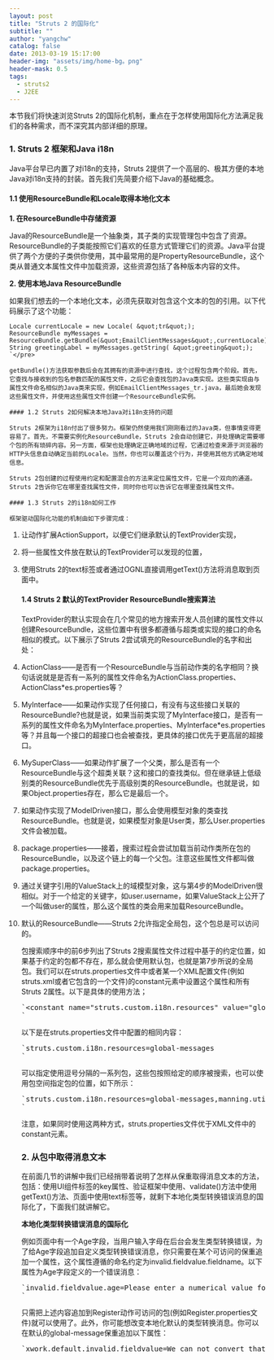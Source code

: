 ```yaml
---
layout: post
title: "Struts 2 的国际化"
subtitle: ""
author: "yangchw"
catalog: false
date: 2013-03-19 15:17:00
header-img: "assets/img/home-bg。png"
header-mask: 0.5
tags:
  - struts2
  - J2EE
---
```


本节我们将快速浏览Struts 2的国际化机制，重点在于怎样使用国际化方法满足我们的各种需求，而不深究其内部详细的原理。

### 1\. Struts 2 框架和Java i18n

Java平台早已内置了对i18n的支持，Struts 2提供了一个高层的、极其方便的本地Java对i18n支持的封装。首先我们先简要介绍下Java的基础概念。

#### 1.1 使用ResourceBundle和Locale取得本地化文本

**1\. 在ResourceBundle中存储资源**

Java的ResourceBundle是一个抽象类，其子类的实现管理包中包含了资源。ResourceBundle的子类能按照它们喜欢的任意方式管理它们的资源。Java平台提供了两个方便的子类供你使用，其中最常用的是PropertyResourceBundle，这个类从普通文本属性文件中加载资源，这些资源包括了各种版本内容的文件。

**2\. 使用本地Java ResourceBundle**

如果我们想去的一个本地化文本，必须先获取对包含这个文本的包的引用。以下代码展示了这个功能：

    Locale currentLocale = new Locale( &quot;tr&quot;);
    ResourceBundle myMessages = ResourceBundle.getBundle(&quot;EmailClientMessages&quot;,currentLocale);
    String greetingLabel = myMessages.getString( &quot;greeting&quot;);
    `</pre>

    getBundle()方法获取参数后会在其拥有的资源中进行查找，这个过程包含两个阶段。首先，它查找与接收到的包名参数匹配的属性文件，之后它会查找包的Java类实现。这些类实现由与属性文件命名相似的Java类来实现，例如EmailClientMessages_tr.java，最后她会发现这些属性文件，并使用这些属性文件创建一个ResourceBundle实例。

    #### 1.2 Struts 2如何解决本地Java对i18n支持的问题

    Struts 2框架为i18n付出了很多努力。框架仍然使用我们刚刚看过的Java类，但事情变得更容易了。首先，不需要实例化ResourceBundle，Struts 2会自动创建它，并处理确定需要哪个包的所有琐碎内容。另一方面，框架也处理确定正确地域的过程，它通过检查来源于浏览器的HTTP头信息自动确定当前的Locale。当然，你也可以覆盖这个行为，并使用其他方式确定地域信息。

    Struts 2包创建的过程使用约定和配置混合的方法来定位属性文件，它是一个双向的通道。Struts 2告诉你它在哪里查找属性文件，同时你也可以告诉它在哪里查找属性文件。

    #### 1.3 Struts 2的i18n如何工作

    框架驱动国际化功能的机制由如下步骤完成：

1.  让动作扩展ActionSupport，以便它们继承默认的TextProvider实现，
2.  将一些属性文件放在默认的TextProvider可以发现的位置，
3.  使用Struts 2的text标签或者通过OGNL直接调用getText()方法将消息取到页面中。

    #### 1.4 Struts 2 默认的TextProvider ResourceBundle搜索算法

    TextProvider的默认实现会在几个常见的地方搜索开发人员创建的属性文件以创建ResourceBundle，这些位置中有很多都遵循与超类或实现的接口的命名相似的模式。以下展示了Struts 2尝试填充的ResourceBundle的名字和出处：

1.  ActionClass——是否有一个ResourceBundle与当前动作类的名字相同？换句话说就是是否有一系列的属性文件命名为ActionClass.properties、ActionClass*es.properties等？
2.  MyInterface——如果动作实现了任何接口，有没有与这些接口关联的ResourceBundle?也就是说，如果当前类实现了MyInterface接口，是否有一系列的属性文件命名为MyInterface.properties、MyInterface*es.properties等？并且每一个接口的超接口也会被查找，更具体的接口优先于更高层的超接口。
3.  MySuperClass——如果动作扩展了一个父类，那么是否有一个ResourceBundle与这个超类关联？这和接口的查找类似。但在继承链上低级别类的ResourceBundle优先于高级别类的ResourceBundle。也就是说，如果Object.properties存在，那么它是最后一个。
4.  如果动作实现了ModelDriven接口，那么会使用模型对象的类查找ResourceBundle。也就是说，如果模型对象是User类，那么User.properties文件会被加载。
5.  package.properties——接着，搜索过程会尝试加载当前动作类所在包的ResourceBundle，以及这个链上的每一个父包。注意这些属性文件都叫做package.properties。
6.  通过关键字引用的ValueStack上的域模型对象，这与第4步的ModelDriven很相似。对于一个给定的关键字，如user.username，如果ValueStack上公开了一个叫做user的属性，那么这个属性的类会用来加载ResourceBundle。
7.  默认的ResourceBundle——Struts 2允许指定全局包，这个包总是可以访问的。

    包搜索顺序中的前6步列出了Struts 2搜索属性文件过程中基于的约定位置，如果基于约定的包都不存在，那么就会使用默认包，也就是第7步所说的全局包。我们可以在struts.properties文件中或者某一个XML配置文件(例如struts.xml或者它包含的一个文件)的constant元素中设置这个属性和所有Struts 2属性。以下是具体的使用方法；

    <pre>`&lt;constant name=&quot;struts.custom.i18n.resources&quot; value=&quot;global-messages&quot; /&gt;
    `</pre>

    以下是在struts.properties文件中配置的相同内容：

    <pre>`struts.custom.i18n.resources=global-messages
    `</pre>

    可以指定使用逗号分隔的一系列包，这些包按照给定的顺序被搜索，也可以使用包空间指定包的位置，如下所示：

    <pre>`struts.custom.i18n.resources=global-messages,manning.utils.otherBundle  
    `</pre>

    注意，如果同时使用这两种方式，struts.properties文件优于XML文件中的constant元素。

    ### 2\. 从包中取得消息文本

    在前面几节的讲解中我们已经捎带着说明了怎样从保重取得消息文本的方法，包括：使用UI组件标签的key属性、验证框架中使用、validate()方法中使用getText()方法、页面中使用text标签等，就剩下本地化类型转换错误消息的国际化了，下面我们就讲解它。

    **本地化类型转换错误消息的国际化**

    例如页面中有一个Age字段，当用户输入字母在后台会发生类型转换错误，为了给Age字段追加自定义类型转换错误消息，你只需要在某个可访问的保重追加一个属性，这个属性遵循的命名约定为invalid.fieldvalue.fieldname。以下属性为Age字段定义的一个错误消息：

    <pre>`invalid.fieldvalue.age=Please enter a numerical value for your age.
    `</pre>

    只需把上述内容追加到Register动作可访问的包(例如Register.properties文件)就可以使用了。此外，你可能想改变本地化默认的类型转换消息。你可以在默认的global-message保重追加以下属性：

    <pre>`xwork.default.invalid.fieldvalue=We can not convert that to a Java type.
    